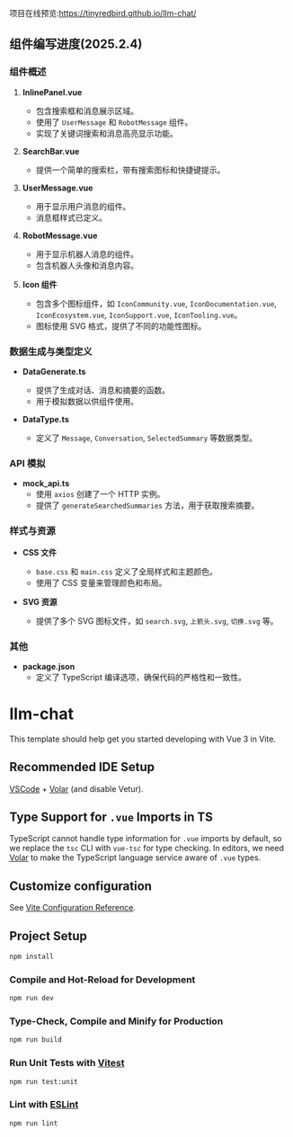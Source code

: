 项目在线预览:https://tinyredbird.github.io/llm-chat/
## 组件编写进度(2025.2.4)

### 组件概述

1. **InlinePanel.vue**

   - 包含搜索框和消息展示区域。
   - 使用了 `UserMessage` 和 `RobotMessage` 组件。
   - 实现了关键词搜索和消息高亮显示功能。

2. **SearchBar.vue**

   - 提供一个简单的搜索栏，带有搜索图标和快捷键提示。

3. **UserMessage.vue**

   - 用于显示用户消息的组件。
   - 消息框样式已定义。

4. **RobotMessage.vue**

   - 用于显示机器人消息的组件。
   - 包含机器人头像和消息内容。

5. **Icon 组件**
   - 包含多个图标组件，如 `IconCommunity.vue`, `IconDocumentation.vue`, `IconEcosystem.vue`, `IconSupport.vue`, `IconTooling.vue`。
   - 图标使用 SVG 格式，提供了不同的功能性图标。

### 数据生成与类型定义

- **DataGenerate.ts**

  - 提供了生成对话、消息和摘要的函数。
  - 用于模拟数据以供组件使用。

- **DataType.ts**
  - 定义了 `Message`, `Conversation`, `SelectedSummary` 等数据类型。

### API 模拟

- **mock_api.ts**
  - 使用 `axios` 创建了一个 HTTP 实例。
  - 提供了 `generateSearchedSummaries` 方法，用于获取搜索摘要。

### 样式与资源

- **CSS 文件**

  - `base.css` 和 `main.css` 定义了全局样式和主题颜色。
  - 使用了 CSS 变量来管理颜色和布局。

- **SVG 资源**
  - 提供了多个 SVG 图标文件，如 `search.svg`, `上箭头.svg`, `切换.svg` 等。

### 其他

- **package.json**
  - 定义了 TypeScript 编译选项，确保代码的严格性和一致性。

# llm-chat

This template should help get you started developing with Vue 3 in Vite.

## Recommended IDE Setup

[VSCode](https://code.visualstudio.com/) + [Volar](https://marketplace.visualstudio.com/items?itemName=Vue.volar) (and disable Vetur).

## Type Support for `.vue` Imports in TS

TypeScript cannot handle type information for `.vue` imports by default, so we replace the `tsc` CLI with `vue-tsc` for type checking. In editors, we need [Volar](https://marketplace.visualstudio.com/items?itemName=Vue.volar) to make the TypeScript language service aware of `.vue` types.

## Customize configuration

See [Vite Configuration Reference](https://vite.dev/config/).

## Project Setup

```sh
npm install
```

### Compile and Hot-Reload for Development

```sh
npm run dev
```

### Type-Check, Compile and Minify for Production

```sh
npm run build
```

### Run Unit Tests with [Vitest](https://vitest.dev/)

```sh
npm run test:unit
```

### Lint with [ESLint](https://eslint.org/)

```sh
npm run lint
```

